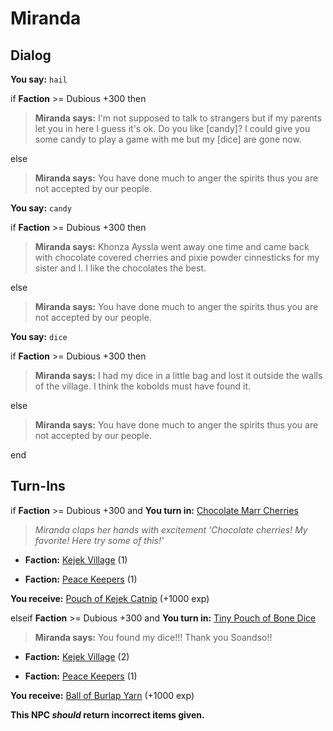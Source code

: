# Miranda
## Dialog

**You say:** `hail`



if **Faction** >= Dubious +300 then



>**Miranda says:** I'm not supposed to talk to strangers but if my parents let you in here I guess it's ok. Do you like [candy]? I could give you some candy to play a game with me but my [dice] are gone now.


else



>**Miranda says:** You have done much to anger the spirits thus you are not accepted by our people.


**You say:** `candy`



if **Faction** >= Dubious +300 then



>**Miranda says:** Khonza Ayssla went away one time and came back with chocolate covered cherries and pixie powder cinnesticks for my sister and I. I like the chocolates the best.


else



>**Miranda says:** You have done much to anger the spirits thus you are not accepted by our people.


**You say:** `dice`



if **Faction** >= Dubious +300 then



>**Miranda says:** I had my dice in a little bag and lost it outside the walls of the village. I think the kobolds must have found it.


else



>**Miranda says:** You have done much to anger the spirits thus you are not accepted by our people.

end

## Turn-Ins





if **Faction** >= Dubious +300 and  **You turn in:** [Chocolate Marr Cherries](/item/19992)


>*Miranda claps her hands with excitement 'Chocolate cherries! My favorite! Here try some of this!'*


* __Faction:__ [Kejek Village](/faction/5011) (1)


* __Faction:__ [Peace Keepers](/faction/298) (1)


 **You receive:**  [Pouch of Kejek Catnip](/item/20115) (+1000 exp)

elseif **Faction** >= Dubious +300 and  **You turn in:** [Tiny Pouch of Bone Dice](/item/2088)


>**Miranda says:** You found my dice!!! Thank you Soandso!!


* __Faction:__ [Kejek Village](/faction/5011) (2)


* __Faction:__ [Peace Keepers](/faction/298) (1)


 **You receive:**  [Ball of Burlap Yarn](/item/20116) (+1000 exp)


**This NPC *should* return incorrect items given.**
